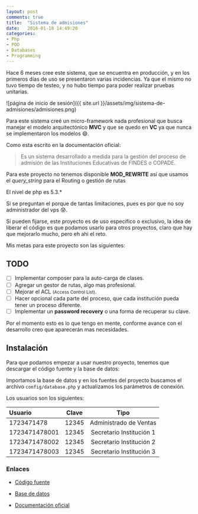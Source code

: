 ```yaml
---
layout: post
comments: true
title:  "Sistema de admisiones"
date:   2016-01-18 14:49:20
categories:
- Php
- POO
- Databases
- Programming
---
```


Hace 6 meses cree este sistema, que se encuentra en producción, y en los primeros días de uso se presentaron varias incidencias.
Ya que el mismo no tuvo tiempo de testeo, y no hubo tiempo para poder realizar pruebas unitarias.

![página de inicio de sesión]({{ site.url }}/assets/img/sistema-de-admisiones/admisiones.png)

Para este sistema creé un micro-framework nada profesional que busca manejar el modelo arquitectónico **MVC** y que se quedo
en **VC** ya que nunca se implementaron los modelos :smile:.

Como esta escrito en la documentación oficial:

> Es un sistema desarrollado a medida para la gestión del proceso
> de admisión de las Instituciones Educativas de FINDES o COPADE.

Para este proyecto no tenemos disponible **MOD_REWRITE** así que usamos el _query_string_ para el Routing o gestión de rutas

El nivel de php es 5.3.*

Si se preguntan el porque de tantas limitaciones, pues es por que no soy administrador del vps :cold_sweat:.

Si pueden fijarse, este proyecto es de uso especifico o exclusivo, la idea de liberar el código es que podamos usarlo
para otros proyectos, claro que hay que mejorarlo mucho, pero eh ahi el reto.

Mis metas para este proyecto son las siguientes:

## TODO

- [ ] Implementar composer para la auto-carga de clases.
- [ ] Agregar un gestor de rutas, algo mas profesional.
- [ ] Mejorar el ACL <small>(Access Control List)</small>.
- [ ] Hacer opcional cada parte del proceso, que cada institución pueda tener un proceso diferente.
- [ ] Implementar un **password recovery** o una forma de recuperar su clave.

Por el momento esto es lo que tengo en mente, conforme avance con el desarrollo creo que aparecerán mas necesidades.

## Instalación

Para que podamos empezar a usar nuestro proyecto, tenemos que descargar el código fuente y la base de datos:

Importamos la base de datos y en los fuentes del proyecto buscamos el archivo `config/database.php` y actualizamos los parámetros de conexión.

Los usuarios son los siguientes:

| Usuario       | Clave  |        Tipo              |
|:--------------|:------:|:------------------------:|
| 1723471478    | 12345  | Administrado de Ventas   |
| 1723471478001 | 12345  | Secretario Institución 1 |
| 1723471478002 | 12345  | Secretario Institución 2 |
| 1723471478003 | 12345  | Secretario Institución 3 |

### Enlaces

- [Código fuente](https://github.com/shinigamicorei7/sistema-admisiones/archive/master.zip)

- [Base de datos](https://www.dropbox.com/s/4jndvcveyfoh5i3/sitema_de_admisiones.sql?dl=0)

- [Documentación oficial](https://github.com/shinigamicorei7/sistema-admisiones/blob/master/assets/pdf/Sistema_de_Admisiones.pdf)
